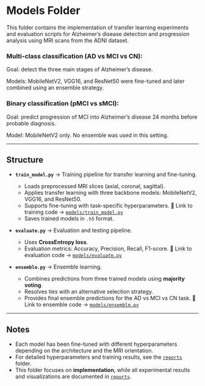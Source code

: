 # Models Folder

This folder contains the implementation of transfer learning experiments and evaluation scripts for Alzheimer’s disease detection and progression analysis using MRI scans from the ADNI dataset.  

### Multi-class classification (AD vs MCI vs CN):

Goal: detect the three main stages of Alzheimer’s disease.

Models: MobileNetV2, VGG16, and ResNet50 were fine-tuned and later combined using an ensemble strategy.

### Binary classification (pMCI vs sMCI):

Goal: predict progression of MCI into Alzheimer’s disease 24 months before probable diagnosis.

Model: MobileNetV2 only. No ensemble was used in this setting.

----

## Structure

- **`train_model.py`** → Training pipeline for transfer learning and fine-tuning.  
  - Loads preprocessed MRI slices (axial, coronal, sagittal).  
  - Applies transfer learning with three backbone models: MobileNetV2, VGG16, and ResNet50.  
  - Supports fine-tuning with task-specific hyperparameters.
  📌 Link to training code → [`models/train_model.py`](train_model.py)
  - Saves trained models in `.h5` format.  

- **`evaluate.py`** → Evaluation and testing pipeline.  
  - Uses **CrossEntropy loss**.  
  - Evaluation metrics: Accuracy, Precision, Recall, F1-score.
  📌 Link to evaluation code → [`models/evaluate.py`](evaluate.py)

- **`ensemble.py`** → Ensemble learning.  
  - Combines predictions from three trained models using **majority voting**.  
  - Resolves ties with an alternative selection strategy.  
  - Provides final ensemble predictions for the AD vs MCI vs CN task.
  📌 Link to ensemble code → [`models/ensemble.py`](ensemble.py) 

----

## Notes
- Each model has been fine-tuned with different hyperparameters depending on the architecture and the MRI orientation.  
- For detailed hyperparameters and training results, see the [`reports`](/reports/README.md) folder.  
- This folder focuses on **implementation**, while all experimental results and visualizations are documented in [`reports`](/reports/README.md).  

